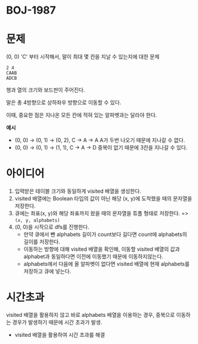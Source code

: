 # BOJ-1987

# 문제

(0, 0) 'C' 부터 시작해서, 말이 최대 몇 칸을 지날 수 있는지에 대한 문제

```
2 4
CAAB
ADCB
```

행과 열의 크기와 보드판이 주어진다.

말은 총 4방향으로 상하좌우 방향으로 이동할 수 있다.

이때, 중요한 점은 지나온 모든 칸에 적혀 있는 알파벳과는 달라야 한다.

**예시**

- (0, 0) -> (0, 1) -> (0, 2), C -> A -> A A가 두번 나오기 때문에 지나갈 수 없다.
- (0, 0) -> (0, 1) -> (1, 1), C -> A -> D 중복이 없기 때문에 3칸을 지나갈 수 있다.

# 아이디어

1. 입력받은 테이블 크기와 동일하게 visited 배열을 생성한다.
2. visited 배열에는 Boolean 타입의 값이 아닌 해당 (x, y)에 도착했을 때의 문자열을 저장한다.
3. 큐에는 좌표(x, y)와 해당 좌표까지 왔을 때의 문자열을 튜플 형태로 저장한다. => `(x, y, alphabets)`
4. (0, 0)을 시작으로 dfs를 진행한다.
   - 만약 큐에서 뺀 alphabets 길이가 count보다 길다면 count에 alphabets의 길이를 저장한다.
   - 이동하는 방향에 대해 visited 배열을 확인해, 이동할 visited 배열의 값과 alphabet과 동일하다면 이전에 이동했기 때문에 이동하지않는다.
   - alphabets에서 다음에 올 알파벳이 없다면 visited 배열에 현재 alphabets를 저장하고 큐에 넣는다.

# 시간초과

visited 배열을 활용하지 않고 바로 alphabets 배열을 이용하는 경우, 중복으로 이동하는 경우가 발생하기 때문에 시간 초과가 발생.

- visited 배열을 활용하여 시간 초과를 해결

